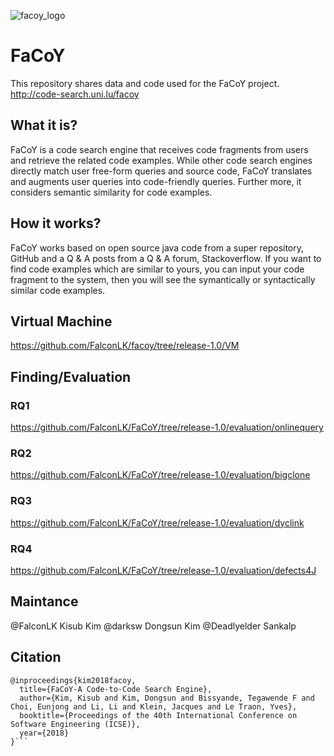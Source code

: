 ![facoy_logo](https://user-images.githubusercontent.com/26062775/29922353-86fa005c-8e55-11e7-88ef-42a735cf42c4.png)

# FaCoY
This repository shares data and code used for the FaCoY project.
http://code-search.uni.lu/facoy

## What it is?
FaCoY is a code search engine that receives code fragments from users and retrieve the related code examples. While other code search engines directly match user free-form queries and source code, FaCoY translates and augments user queries into code-friendly queries. Further more, it considers semantic similarity for code examples.

## How it works?
FaCoY works based on open source java code from a super repository, GitHub and a Q & A posts from a Q & A forum, Stackoverflow. If you want to find code examples which are similar to yours, you can input your code fragment to the system, then you will see the symantically or syntactically similar code examples.

## Virtual Machine
https://github.com/FalconLK/facoy/tree/release-1.0/VM

## Finding/Evaluation
### RQ1
https://github.com/FalconLK/FaCoY/tree/release-1.0/evaluation/onlinequery

### RQ2
https://github.com/FalconLK/FaCoY/tree/release-1.0/evaluation/bigclone

### RQ3
https://github.com/FalconLK/FaCoY/tree/release-1.0/evaluation/dyclink

### RQ4
https://github.com/FalconLK/FaCoY/tree/release-1.0/evaluation/defects4J

## Maintance
@FalconLK Kisub Kim
@darksw Dongsun Kim
@Deadlyelder Sankalp

## Citation
```
@inproceedings{kim2018facoy,
  title={FaCoY-A Code-to-Code Search Engine},
  author={Kim, Kisub and Kim, Dongsun and Bissyande, Tegawende F and Choi, Eunjong and Li, Li and Klein, Jacques and Le Traon, Yves},
  booktitle={Proceedings of the 40th International Conference on Software Engineering (ICSE)},
  year={2018}
}```
